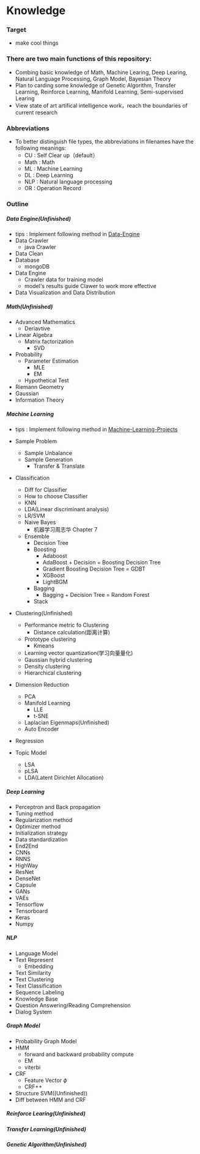 # Knowledge
### Target
- make cool things

### There are two main functions of this repository:
- Combing basic knowledge of Math, Machine Learing, Deep Learing, Natural Language Processing, Graph Model, Bayesian Theory
- Plan to carding some knowledge of Genetic Algorithm, Transfer Learning, Reinforce Learning, Manifold Learning, Semi-supervised Learing
- View state of art artifical intelligence work，reach the boundaries of current research

### Abbreviations
- To better distinguish file types, the abbreviations in filenames have the following meanings:
    - CU : Self Clear up（default）
    - Math : Math
    - ML : Machine Learning
    - DL : Deep Learning
    - NLP : Natural language processing
    - OR : Operation Record

### Outline
##### Data Engine(Unfinished)
- tips : Implement following method in [Data-Engine](https://github.com/Apollo2Mars/DataEngine)
- Data Crawler
	- java Crawler
- Data Clean
- Database
	- mongoDB
- Data Engine
	- Crawler data for training model
	- model's results guide Clawer to work more effective
- Data Visualization and Data Distribution

##### Math(Unfinished)
- Advanced Mathematics
	- Deriavtive
- Linear Algebra
	- Matrix factorization
		- SVD
- Probability   
 	- Parameter Estimation
 		- MLE
 		- EM
 	- Hypothetical Test
- Riemann Geometry
- Gaussian
- Information Theory

##### Machine Learning
- tips : Implement following method in [Machine-Learning-Projects](https://github.com/Apollo2Mars/Machine-Learning-Projects)
- Sample Problem
	- Sample Unbalance
	- Sample Generation
		- Transfer & Translate
- Classification
	- Diff for Classifier
	- How to choose Classifier
	- KNN
	- LDA(Linear discriminant analysis)
	- LR/SVM
	- Naive Bayes
		- 机器学习周志华 Chapter 7
	- Ensemble
		- Decision Tree
		- Boosting
			- Adaboost
			- AdaBoost + Decision = Boosting Decision Tree
			- Gradient Boosting Decision Tree = GDBT
			- XGBoost
			- LightBGM
		- Bagging
			- Bagging + Decision Tree = Random Forest
		- Stack	

- Clustering(Unfinished)
	- Performance metric fo Clustering
		- Distance calculation(距离计算)
	- Prototype clustering
		- Kmeans
	- Learning vector quantization(学习向量量化)
	- Gaussian hybrid clustering
	- Density clustering
	- Hierarchical clustering

- Dimension Reduction
	- PCA
	- Manifold Learning
		- LLE
		- t-SNE
	- Laplacian Eigenmaps(Unfinished)
	- Auto Encoder

- Regression

- Topic Model
	- LSA
	- pLSA
	- LDA(Latent Dirichlet Allocation)

##### Deep Learning
- Perceptron and Back propagation
- Tuning method
- Regularization method
- Optimizer method
- Initialization strategy
- Data standardization
- End2End
- CNNs
- RNNS
- HighWay
- ResNet
- DenseNet
- Capsule
- GANs
- VAEs
- Tensorflow
- Tensorboard
- Keras
- Numpy

##### NLP
- Language Model
- Text Represent
	- Embedding
- Text Similarity
- Text Clustering
- Text Classification
- Sequence Labeling
- Knowledge Base
- Question Answering/Reading Comprehension
- Dialog System

##### Graph Model
- Probability Graph Model
- HMM
	- forward and backward probability compute
	- EM
	- viterbi
- CRF
	- Feature Vector $\phi$
	- CRF++
- Structure SVM((Unfinished))
- Diff between HMM and CRF

##### Reinforce Learing(Unfinished)

##### Transfer Learning(Unfinished)

##### Genetic Algorithm(Unfinished)